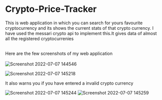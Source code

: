 # Crypto-Price-Tracker
This is web application in which you can search for yours favourite cryptocurrency and its shows the current stats of that crypto currency.
I have used the messari crypto api to implement this.It gives data of almost all the registered cryptocurrenies<br/><br/>

Here are the few screenshots of my web application <br/><br/>
![Screenshot 2022-07-07 144546](https://user-images.githubusercontent.com/83963885/177740058-83028f5a-5f29-4f50-a86c-b71f43430d78.png)

![Screenshot 2022-07-07 145218](https://user-images.githubusercontent.com/83963885/177740008-ecaeadf6-3de7-41c1-9a1e-a22bdf16f876.png)

It also warns you if you have entered a invalid crypto currency

![Screenshot 2022-07-07 145244](https://user-images.githubusercontent.com/83963885/177740032-de3ea761-a434-43a7-9e60-4a929007b255.png)
![Screenshot 2022-07-07 145259](https://user-images.githubusercontent.com/83963885/177740043-2b436731-d0ee-44d8-b4e5-1cc46d474932.png)


